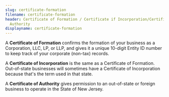 ```yaml
---
slug: certificate-formation
filename: certificate-formation
header: Certificate of Formation / Certificate if Incorporation/Certificate of
  Authority
displayname: certificate-formation
---
```


A **Certificate of Formation** confirms the formation of your business as a Corporation, LLC, LP, or LLP, and gives it a unique 10-digit Entity ID number to keep track of your corporate (non-tax) records.

A **Certificate of Incorporation** is the same as a Certificate of Formation. Out-of-state businesses will sometimes have a Certificate of Incorporation because that's the term used in that state.


A **Certificate of Authority** gives permission to an out-of-state or foreign business to operate in the State of New Jersey.
